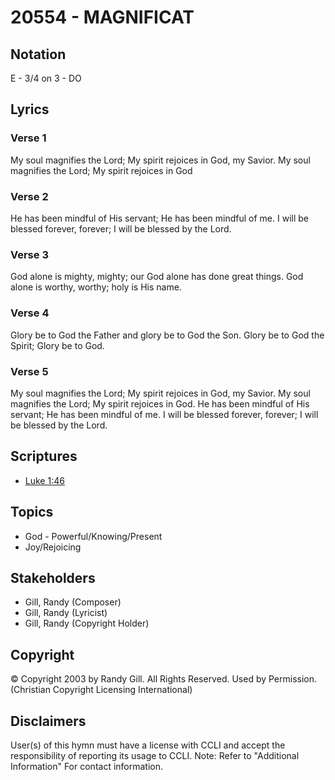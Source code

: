 # 20554 - MAGNIFICAT

## Notation

E - 3/4 on 3 - DO

## Lyrics

### Verse 1

My soul magnifies the Lord; My spirit rejoices in God, my Savior. My soul magnifies the Lord; My spirit rejoices in God

### Verse 2

He has been mindful of His servant; He has been mindful of me. I will be blessed forever, forever; I will be blessed by the Lord.

### Verse 3

God alone is mighty, mighty; our God alone has done great things. God alone is worthy, worthy; holy is His name.

### Verse 4

Glory be to God the Father and glory be to God the Son. Glory be to God the Spirit; Glory be to God. 

### Verse 5

My soul magnifies the Lord; My spirit rejoices in God, my Savior. My soul magnifies the Lord; My spirit rejoices in God. He has been mindful of His servant; He has been mindful of me. I will be blessed forever, forever; I will be blessed by the Lord.


## Scriptures

- [Luke 1:46](https://www.biblegateway.com/passage/?search=Luke%201%3A46)

## Topics

- God - Powerful/Knowing/Present
- Joy/Rejoicing

## Stakeholders

- Gill, Randy (Composer)
- Gill, Randy (Lyricist)
- Gill, Randy (Copyright Holder)

## Copyright

© Copyright 2003 by Randy Gill. All Rights Reserved. Used by Permission.
(Christian Copyright Licensing International)

## Disclaimers

User(s) of this hymn must have a license with CCLI and accept the responsibility of reporting its usage to CCLI.
Note: Refer to "Additional Information" For contact information.

